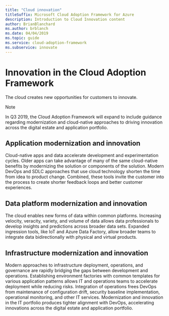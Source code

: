 ```yaml
---
title: "Cloud innovation"
titleSuffix: Microsoft Cloud Adoption Framework for Azure
description: Introduction to Cloud Innovation content
author: BrianBlanchard
ms.author: brblanch
ms.date: 04/04/2019
ms.topic: guide
ms.service: cloud-adoption-framework
ms.subservice: innovate
---
```


# Innovation in the Cloud Adoption Framework

The cloud creates new opportunities for customers to innovate.

> [!NOTE]
> In Q3 2019, the Cloud Adoption Framework will expand to include guidance regarding modernization and cloud-native approaches to driving innovation across the digital estate and application portfolio.

## Application modernization and innovation

Cloud-native apps and data accelerate development and experimentation cycles. Older apps can take advantage of many of the same cloud-native benefits by modernizing the solution or components of the solution. Modern DevOps and SDLC approaches that use cloud technology shorten the time from idea to product change. Combined, these tools invite the customer into the process to create shorter feedback loops and better customer experiences.

## Data platform modernization and innovation

The cloud enables new forms of data within common platforms. Increasing velocity, veracity, variety, and volume of data allows data professionals to develop insights and predictions across broader data sets. Expanded ingression tools, like IoT and Azure Data Factory, allow broader teams to integrate data bidirectionally with physical and virtual products.

## Infrastructure modernization and innovation

Modern approaches to infrastructure deployment, operations, and governance are rapidly bridging the gaps between development and operations. Establishing environment factories with common templates for various application patterns allows IT and operations teams to accelerate deployment while reducing risks. Integration of operations frees DevOps from maintenance of configuration drift, security baseline implementation, operational monitoring, and other IT services. Modernization and innovation in the IT portfolio produces tighter alignment with DevOps, accelerating innovations across the digital estate and application portfolio.
